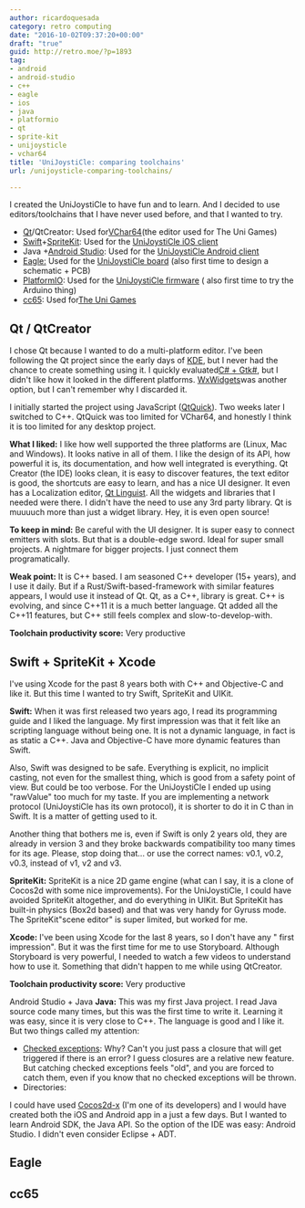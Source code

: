 ```yaml
---
author: ricardoquesada
category: retro computing
date: "2016-10-02T09:37:20+00:00"
draft: "true"
guid: http://retro.moe/?p=1893
tag:
- android
- android-studio
- c++
- eagle
- ios
- java
- platformio
- qt
- sprite-kit
- unijoysticle
- vchar64
title: 'UniJoystiCle: comparing toolchains'
url: /unijoysticle-comparing-toolchains/

---
```


I created the UniJoystiCle to have fun and to learn. And I decided to use
editors/toolchains that I have never used before, and that I wanted to try.

- [Qt](https://www.qt.io/developers/)/QtCreator: Used for[VChar64](https://github.com/ricardoquesada/vchar64)(the editor used for The Uni Games)
- [Swift](https://developer.apple.com/library/content/documentation/Swift/Conceptual/Swift_Programming_Language/)+[SpriteKit](https://developer.apple.com/library/content/documentation/GraphicsAnimation/Conceptual/SpriteKit_PG/Introduction/Introduction.html): Used for the [UniJoystiCle iOS client](https://itunes.apple.com/us/app/unijoysticle-controller/id1130131741?mt=8)
- Java +[Android Studio](https://developer.android.com/studio/index.html): Used for the [UniJoystiCle Android client](https://play.google.com/store/apps/details?id=moe.retro.unijoysticle&hl=en)
- [Eagle:](https://oshpark.com/shared_projects/JTZ3EO66) Used for the [UniJoystiCle board](https://github.com/ricardoquesada/unijoysticle) (also first time to design a schematic + PCB)
- [PlatformIO](http://platformio.org/): Used for the [UniJoystiCle firmware](https://github.com/ricardoquesada/unijoysticle) ( also first time to try the Arduino thing)
- [cc65](http://cc65.github.io/cc65/): Used for[The Uni Games](https://github.com/ricardoquesada/c64-the-uni-games)

## Qt / QtCreator

I chose Qt because I wanted to do a multi-platform editor. I've been following
the Qt project since the early days of [KDE](https://www.kde.org/), but I never
had the chance to create something using it. I quickly
evaluated[C# + Gtk#](http://www.mono-project.com/docs/gui/gtksharp/), but I
didn't like how it looked in the different
platforms. [WxWidgets](https://www.wxwidgets.org/)was another option, but I
can't remember why I discarded it.

I initially started the project using
JavaScript ([QtQuick](http://doc.qt.io/qt-5/qtquick-index.html)).
Two weeks later I switched to C++.
QtQuick was too limited for VChar64, and honestly I think it is too limited for any desktop project.

**What I liked:** I like how well supported the three platforms are (Linux, Mac
and Windows).
It looks native in all of them. I like the design of its API, how
powerful it is, its documentation, and how well integrated is everything. Qt
Creator (the IDE) looks clean, it is easy to discover features, the text editor
is good, the shortcuts are easy to learn, and has a nice UI designer. It even
has a Localization
editor, [Qt Linguist](http://doc.qt.io/qt-5/qtlinguist-index.html). All the
widgets and libraries that I needed were there. I didn't have the need to use
any 3rd party library. Qt is muuuuch more than just a widget library. Hey, it is
even open source!

**To keep in mind:** Be careful with the UI designer. It is super easy to
connect emitters with slots. But that is a double-edge sword. Ideal for super
small projects. A nightmare for bigger projects. I just connect them
programatically.

**Weak point:** It is C++ based. I am seasoned C++ developer (15+ years), and I
use it daily. But if a Rust/Swift-based-framework with similar features appears,
I would use it instead of Qt. Qt, as a C++, library is great. C++ is evolving,
and since C++11 it is a much better language. Qt added all the C++11 features,
but C++ still feels complex and slow-to-develop-with.

**Toolchain productivity score:** Very productive

## Swift + SpriteKit + Xcode

I've using Xcode for the past 8 years both with C++ and Objective-C and like it.
But this time I wanted to try Swift, SpriteKit and UIKit.

**Swift:** When it was first released two years ago, I read its programming
guide and I liked the language. My first impression was that it felt like an
scripting language without being one. It is not a dynamic language, in fact is
as static a C++. Java and Objective-C have more dynamic features than Swift.

Also, Swift was designed to be safe. Everything is explicit, no implicit
casting, not even for the smallest thing, which is good from a safety point of
view. But could be too verbose. For the UniJoystiCle I ended up using "rawValue"
too much for my taste. If you are implementing a network protocol (UniJoystiCle
has its own protocol), it is shorter to do it in C than in Swift. It is a matter
of getting used to it.

Another thing that bothers me is, even if Swift is only 2 years old, they are
already in version 3 and they broke backwards compatibility too many times for
its age. Please, stop doing that... or use the correct names: v0.1, v0.2, v0.3,
instead of v1, v2 and v3.

**SpriteKit:** SpriteKit is a nice 2D game engine (what can I say, it is a clone
of Cocos2d with some nice improvements). For the UniJoystiCle, I could have
avoided SpriteKit altogether, and do everything in UIKit. But SpriteKit has
built-in physics (Box2d based) and that was very handy for Gyruss mode. The
SpriteKit"scene editor" is super limited, but worked for me.

**Xcode:** I've been using Xcode for the last 8 years, so I don't have any "
first impression". But it was the first time for me to use Storyboard. Although
Storyboard is very powerful, I needed to watch a few videos to understand how to
use it. Something that didn't happen to me while using QtCreator.

**Toolchain productivity score:** Very productive

Android Studio + Java **Java:** This was my first Java project. I read Java
source code many times, but this was the first time to write it. Learning it was
easy, since it is very close to C++. The language is good and I like it. But two
things called my attention:

- [Checked exceptions](http://www.javapractices.com/topic/TopicAction.do?Id=129):
  Why? Can't you just pass a closure that will get triggered if there is an
  error? I guess closures are a relative new feature. But catching checked
  exceptions feels "old", and you are forced to catch them, even if you know
  that no checked exceptions will be thrown.
- Directories:

I could have used [Cocos2d-x](http://cocos2d-x.org/) (I'm one of its developers)
and I would have created both the iOS and Android app in a just a few days. But
I wanted to learn Android SDK, the Java API. So the option of the IDE was easy:
Android Studio. I didn't even consider Eclipse + ADT.

## Eagle

## cc65
